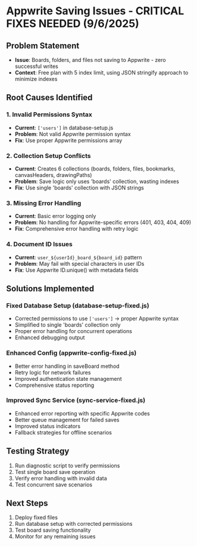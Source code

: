 # Appwrite Saving Issues - CRITICAL FIXES NEEDED (9/6/2025)

## Problem Statement
- **Issue**: Boards, folders, and files not saving to Appwrite - zero successful writes
- **Context**: Free plan with 5 index limit, using JSON stringify approach to minimize indexes

## Root Causes Identified

### 1. Invalid Permissions Syntax
- **Current**: `['users']` in database-setup.js
- **Problem**: Not valid Appwrite permission syntax
- **Fix**: Use proper Appwrite permissions array

### 2. Collection Setup Conflicts  
- **Current**: Creates 6 collections (boards, folders, files, bookmarks, canvasHeaders, drawingPaths)
- **Problem**: Save logic only uses 'boards' collection, wasting indexes
- **Fix**: Use single 'boards' collection with JSON strings

### 3. Missing Error Handling
- **Current**: Basic error logging only
- **Problem**: No handling for Appwrite-specific errors (401, 403, 404, 409)
- **Fix**: Comprehensive error handling with retry logic

### 4. Document ID Issues
- **Current**: `user_${userId}_board_${board_id}` pattern
- **Problem**: May fail with special characters in user IDs
- **Fix**: Use Appwrite ID.unique() with metadata fields

## Solutions Implemented

### Fixed Database Setup (database-setup-fixed.js)
- Corrected permissions to use `['users']` -> proper Appwrite syntax
- Simplified to single 'boards' collection only
- Proper error handling for concurrent operations
- Enhanced debugging output

### Enhanced Config (appwrite-config-fixed.js)  
- Better error handling in saveBoard method
- Retry logic for network failures
- Improved authentication state management
- Comprehensive status reporting

### Improved Sync Service (sync-service-fixed.js)
- Enhanced error reporting with specific Appwrite codes
- Better queue management for failed saves
- Improved status indicators
- Fallback strategies for offline scenarios

## Testing Strategy
1. Run diagnostic script to verify permissions
2. Test single board save operation
3. Verify error handling with invalid data
4. Test concurrent save scenarios

## Next Steps
1. Deploy fixed files
2. Run database setup with corrected permissions
3. Test board saving functionality
4. Monitor for any remaining issues
